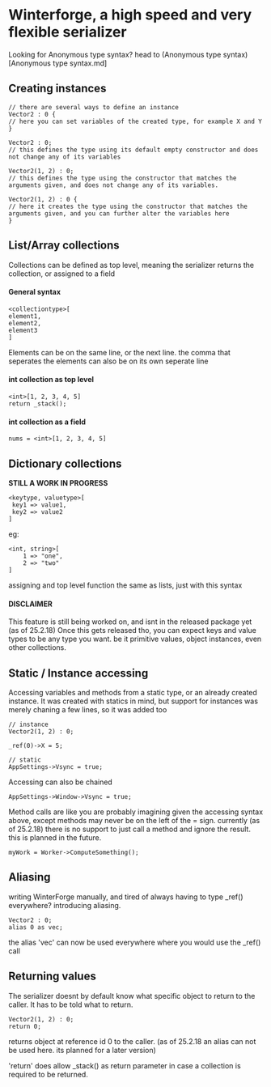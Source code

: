 # Winterforge, a high speed and very flexible serializer

Looking for Anonymous type syntax? head to (Anonymous type syntax)[Anonymous type syntax.md]

## Creating instances
```
// there are several ways to define an instance
Vector2 : 0 {
// here you can set variables of the created type, for example X and Y
}

Vector2 : 0;
// this defines the type using its default empty constructor and does not change any of its variables

Vector2(1, 2) : 0;
// this defines the type using the constructor that matches the arguments given, and does not change any of its variables.

Vector2(1, 2) : 0 {
// here it creates the type using the constructor that matches the arguments given, and you can further alter the variables here
}
```

## List/Array collections
Collections can be defined as top level, meaning the serializer returns the collection, or assigned to a field
#### General syntax
```
<collectiontype>[
element1,
element2,
element3
]
```
Elements can be on the same line, or the next line. the comma that seperates the elements can also be on its own seperate line

#### int collection as top level
```
<int>[1, 2, 3, 4, 5]
return _stack();
```

#### int collection as a field
```
nums = <int>[1, 2, 3, 4, 5]
```

## Dictionary collections
**STILL A WORK IN PROGRESS**

```
<keytype, valuetype>[
 key1 => value1,
 key2 => value2
]
```

eg:
```
<int, string>[
	1 => "one",
	2 => "two"
]
```
assigning and top level function the same as lists, just with this syntax

#### DISCLAIMER
This feature is still being worked on, and isnt in the released package yet (as of 25.2.18)
Once this gets released tho, you can expect keys and value types to be any type you want. be it primitive values, object instances, even other collections.


## Static / Instance accessing

Accessing variables and methods from a static type, or an already created instance.
It was created with statics in mind, but support for instances was merely chaning a few lines, so it was added too



```
// instance
Vector2(1, 2) : 0;

_ref(0)->X = 5;

// static
AppSettings->Vsync = true;
```

Accessing can also be chained
```
AppSettings->Window->Vsync = true;
```

Method calls are like you are probably imagining given the accessing syntax above, except methods may never be on the left of the = sign. currently (as of 25.2.18) there is no support to just call a method and ignore the result. this is planned in the future.

```
myWork = Worker->ComputeSomething();
```


## Aliasing

writing WinterForge manually, and tired of always having to type _ref() everywhere?
introducing aliasing.

```
Vector2 : 0;
alias 0 as vec;
```

the alias 'vec' can  now be used everywhere where you would use the \_ref() call


## Returning values

The serializer doesnt by default know what specific object to return to the caller. It has to be told what to return.

```
Vector2(1, 2) : 0;
return 0;
```
returns object at reference id 0 to the caller. (as of 25.2.18 an alias can not be used here. its planned for a later version)

'return' does allow _stack() as return parameter in case a collection is required to be returned.

